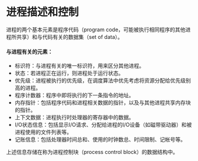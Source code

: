 # 进程描述和控制
进程的两个基本元素是程序代码（program code，可能被执行相同程序的其他进程所共享）和与代码有关的数据集（set of data）。  
#### 与进程有关的元素：
* 标识符：与进程有关的唯一标识符，用来区分其他进程。
* 状态：若进程正在运行，则进程处于运行状态。
* 优先级：进程被执行的优先级，在调度算法中优先考虑将资源分配给优先级别高的进程。
* 程序计数器：程序中即将执行的下一条指令的地址。
* 内存指针：包括程序代码和进程相关数据的指针，以及与其他进程共享内存块的指针。
* 上下文数据：进程执行时处理器的寄存器中的数据。
* I/O状态信息：包括显示I/O请求、分配给进程的I/O设备（如磁带驱动器）和被进程使用的文件列表等。
* 记账信息：包括处理器时间总和、使用的时钟数总、时间限制、记帐号等。

上述信息存储在称为进程控制块（process control block）的数据结构中。  
